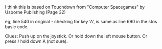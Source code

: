I think this is based on Touchdown from "Computer Spacegames" by Usborne Publishing (Page 32)

eg; line 540 in original - checking for key 'A', is same as line 690 in the stos basic code.

Clues: Push up on the joystick. Or hold down the left mouse button. Or press / hold down A (not sure). 
